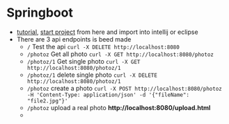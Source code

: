 # Springboot
 - [tutorial](https://www.youtube.com/watch?v=QuvS_VLbGko), [start project](https://start.spring.io/) from here and import into intellij or eclipse
 - There are 3 api endpoints is beed made
    - `/` Test the api `curl -X DELETE http://localhost:8080`
    - `/photoz` Get all photo `curl -X GET http://localhost:8080/photoz`
    - `/photoz/1` Get single photo `curl -X GET http://localhost:8080/photoz/1`
    - `/photoz/1` delete single photo `curl -X DELETE http://localhost:8080/photoz/1`
    - `/photoz` create a photo `curl -X POST http://localhost:8080/photoz -H 'Content-Type: application/json' -d '{"fileName": "file2.jpg"}'`
    - `/photoz` upload a real photo __http://localhost:8080/upload.html__
    - 
   